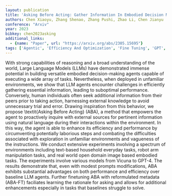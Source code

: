 ```yaml
---
layout: publication
title: 'Asking Before Acting: Gather Information In Embodied Decision Making With Language Models'
authors: Chen Xiaoyu, Zhang Shenao, Zhang Pushi, Zhao Li, Chen Jianyu
conference: "Arxiv"
year: 2023
bibkey: chen2023asking
additional_links:
  - {name: "Paper", url: "https://arxiv.org/abs/2305.15695"}
tags: ['Agentic', 'Efficiency And Optimization', 'Fine Tuning', 'GPT', 'Model Architecture', 'Prompting', 'Reinforcement Learning']
---
```

With strong capabilities of reasoning and a broad understanding of the world,
Large Language Models (LLMs) have demonstrated immense potential in building
versatile embodied decision-making agents capable of executing a wide array of
tasks. Nevertheless, when deployed in unfamiliar environments, we show that LLM
agents encounter challenges in efficiently gathering essential information,
leading to suboptimal performance. Conversely, human individuals often seek
additional information from their peers prior to taking action, harnessing
external knowledge to avoid unnecessary trial and error. Drawing inspiration
from this behavior, we propose \textit\{Asking Before Acting\} (ABA), a method
that empowers the agent to proactively inquire with external sources for
pertinent information using natural language during their interactions within
the environment. In this way, the agent is able to enhance its efficiency and
performance by circumventing potentially laborious steps and combating the
difficulties associated with exploration in unfamiliar environments and
vagueness of the instructions. We conduct extensive experiments involving a
spectrum of environments including text-based household everyday tasks, robot
arm manipulation tasks, and real world open domain image based embodied tasks.
The experiments involve various models from Vicuna to GPT-4. The results
demonstrate that, even with modest prompts modifications, ABA exhibits
substantial advantages on both performance and efficiency over baseline LLM
agents. Further finetuning ABA with reformulated metadata (ABA-FT) faciliates
learning the rationale for asking and allows for additional enhancements
especially in tasks that baselines struggle to solve.
